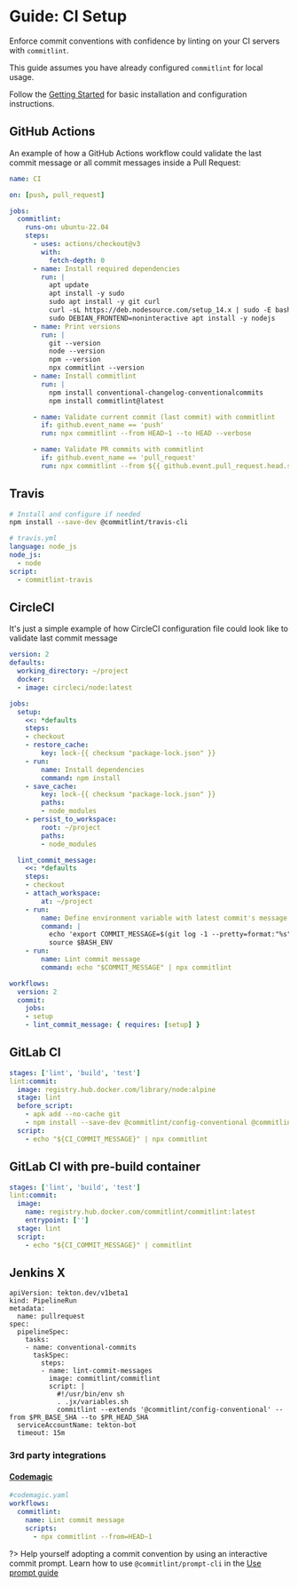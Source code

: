 # Guide: CI Setup

Enforce commit conventions with confidence by linting on your CI servers with `commitlint`.

This guide assumes you have already configured `commitlint` for local usage.

Follow the [Getting Started](./?id=getting-started) for basic installation and configuration instructions.

## GitHub Actions

An example of how a GitHub Actions workflow could validate the last commit message or all commit messages inside a Pull Request:

```yml
name: CI

on: [push, pull_request]

jobs:
  commitlint:
    runs-on: ubuntu-22.04
    steps:
      - uses: actions/checkout@v3
        with:
          fetch-depth: 0
      - name: Install required dependencies
        run: |
          apt update
          apt install -y sudo
          sudo apt install -y git curl
          curl -sL https://deb.nodesource.com/setup_14.x | sudo -E bash -
          sudo DEBIAN_FRONTEND=noninteractive apt install -y nodejs
      - name: Print versions
        run: |
          git --version
          node --version
          npm --version
          npx commitlint --version
      - name: Install commitlint
        run: |
          npm install conventional-changelog-conventionalcommits
          npm install commitlint@latest

      - name: Validate current commit (last commit) with commitlint
        if: github.event_name == 'push'
        run: npx commitlint --from HEAD~1 --to HEAD --verbose

      - name: Validate PR commits with commitlint
        if: github.event_name == 'pull_request'
        run: npx commitlint --from ${{ github.event.pull_request.head.sha }}~${{ github.event.pull_request.commits }} --to ${{ github.event.pull_request.head.sha }} --verbose
```

## Travis

```bash
# Install and configure if needed
npm install --save-dev @commitlint/travis-cli
```

```yml
# travis.yml
language: node_js
node_js:
  - node
script:
  - commitlint-travis
```

## CircleCI

It's just a simple example of how CircleCI configuration file could look like to validate last commit message

```yml
version: 2
defaults:
  working_directory: ~/project
  docker:
  - image: circleci/node:latest

jobs:
  setup:
    <<: *defaults
    steps:
    - checkout
    - restore_cache:
        key: lock-{{ checksum "package-lock.json" }}
    - run:
        name: Install dependencies
        command: npm install
    - save_cache:
        key: lock-{{ checksum "package-lock.json" }}
        paths:
        - node_modules
    - persist_to_workspace:
        root: ~/project
        paths:
        - node_modules

  lint_commit_message:
    <<: *defaults
    steps:
    - checkout
    - attach_workspace:
        at: ~/project
    - run:
        name: Define environment variable with latest commit's message
        command: |
          echo 'export COMMIT_MESSAGE=$(git log -1 --pretty=format:"%s")' >> $BASH_ENV
          source $BASH_ENV
    - run:
        name: Lint commit message
        command: echo "$COMMIT_MESSAGE" | npx commitlint

workflows:
  version: 2
  commit:
    jobs:
    - setup
    - lint_commit_message: { requires: [setup] }
```

## GitLab CI

```yaml
stages: ['lint', 'build', 'test']
lint:commit:
  image: registry.hub.docker.com/library/node:alpine
  stage: lint
  before_script:
    - apk add --no-cache git
    - npm install --save-dev @commitlint/config-conventional @commitlint/cli
  script:
    - echo "${CI_COMMIT_MESSAGE}" | npx commitlint
```

## GitLab CI with pre-build container

```yaml
stages: ['lint', 'build', 'test']
lint:commit:
  image:
    name: registry.hub.docker.com/commitlint/commitlint:latest
    entrypoint: ['']
  stage: lint
  script:
    - echo "${CI_COMMIT_MESSAGE}" | commitlint
```

## Jenkins X

```
apiVersion: tekton.dev/v1beta1
kind: PipelineRun
metadata:
  name: pullrequest
spec:
  pipelineSpec:
    tasks:
    - name: conventional-commits
      taskSpec:
        steps:
        - name: lint-commit-messages
          image: commitlint/commitlint
          script: |
            #!/usr/bin/env sh
            . .jx/variables.sh
            commitlint --extends '@commitlint/config-conventional' --from $PR_BASE_SHA --to $PR_HEAD_SHA
  serviceAccountName: tekton-bot
  timeout: 15m
```

### 3rd party integrations

#### [Codemagic](https://codemagic.io/)

```yaml
#codemagic.yaml
workflows:
  commitlint:
    name: Lint commit message
    scripts:
      - npx commitlint --from=HEAD~1
```

?> Help yourself adopting a commit convention by using an interactive commit prompt. Learn how to use `@commitlint/prompt-cli` in the [Use prompt guide](guides-use-prompt.md)

